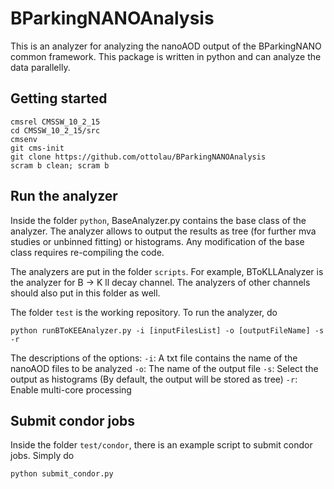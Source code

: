 # BParkingNANOAnalysis

This is an analyzer for analyzing the nanoAOD output of the BParkingNANO common framework. This package is written in python and can analyze the data parallelly.

## Getting started

```shell
cmsrel CMSSW_10_2_15
cd CMSSW_10_2_15/src
cmsenv
git cms-init
git clone https://github.com/ottolau/BParkingNANOAnalysis
scram b clean; scram b
```

## Run the analyzer

Inside the folder `python`, BaseAnalyzer.py contains the base class of the analyzer. The analyzer allows to output the results as tree (for further mva studies or unbinned fitting) or histograms. Any modification of the base class requires re-compiling the code.

The analyzers are put in the folder `scripts`. For example, BToKLLAnalyzer is the analyzer for B -> K ll decay channel. The analyzers of other channels should also put in this folder as well.

The folder `test` is the working repository. To run the analyzer, do

```
python runBToKEEAnalyzer.py -i [inputFilesList] -o [outputFileName] -s -r
```

The descriptions of the options:
`-i`: A txt file contains the name of the nanoAOD files to be analyzed
`-o`: The name of the output file
`-s`: Select the output as histograms (By default, the output will be stored as tree)
`-r`: Enable multi-core processing

## Submit condor jobs

Inside the folder `test/condor`, there is an example script to submit condor jobs. Simply do

```
python submit_condor.py
```


